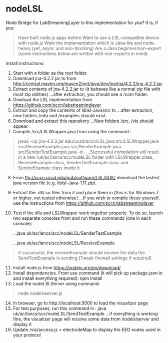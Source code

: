 # nodeLSL
Node Bridge for LabStreamingLayer
Is this implementation for you? It is, if you:
> Have built node.js apps before
> Want to use a LSL-compatible device with node.js
> Want the implementation which is Java-lite and node-heavy (yet, async and non-blocking)
> Are a Java beginner/non-expert (some instructions below are written with non-experts in mind)

Install instructions: 
1. Start with a folder <nodeLSL> as the root folder.
2. Download jna-4.2.2.jar to <nodeLSL> from http://central.maven.org/maven2/net/java/dev/jna/jna/4.2.2/jna-4.2.2.jar
3. Extract contents of jna-4.2.2.jar to <nodeLSL> (it behaves like a normal zip file with most zip utilities) ...after extraction, you should see a <nodeLSL>/com folder.
4. Dowload the LSL implementation from https://github.com/sccn/labstreaminglayer
5. Extract and copy the contents of liblsl-Java/src to <nodeLSL> ...after extraction, new folders <nodeLSL>/edu and <nodeLSL>/examples should exist.
6. Download and extract this repository ...New folders <nodeLSL>/src, <nodeLSL>/vis should appear.
7. Compile <nodeLSL>/src/LSLWrapper.java from <nodeLSL> using the command : 
>javac -cp jna-4.2.2.jar edu/ucsd/sccn/LSL.java src/LSLWrapper.java src/ReceiveExample.java src/SenderExample.java src/SenderTestExample.java -d . 
	...Successful compilation will result in a new <nodeLSL>/uk/ac/lancs/scc/nodeLSL folder with LSLWrapper.class, ReceiveExample.class, SenderTestExample.class and SenderExample.class inside it
8. From ftp://sccn.ucsd.edu/pub/software/LSL/SDK/ download the lastest java version file (e.g. liblsl-Java-1.11.zip).
9. Extract the .dll/.so files from it and place them in <nodeLSL> [this is for Windows 7 or higher, not tested otherwise]
	...If you wish to compile these yourself, use the instructions from https://github.com/sccn/labstreaminglayer
10. Test if the dlls and LSLWrapper work together properly. To do so, launch two separate consoles from <nodeLSL> and run these commands (one in each console):

	...java uk/ac/lancs/scc/nodeLSL/SenderTestExample

	...java uk/ac/lancs/scc/nodeLSL/ReceiveExample

>if successful, the receiveExample should receive the data the SendTestExample is sending [Tweak firewall settings if required].	 
11. Install node.js from https://nodejs.org/en/download/
12. Install dependencies. From <nodeLSL> use command (it will pick up package.json in <nodeLSL> and install everything required): npm install
13. Load the nodeLSLServer using command: 
>node nodelslserver.js
14. In browser, go to http://localhost:3000 to load the visualizer page
15. For test purposes, run this command in <nodeLSL>: java uk/ac/lancs/scc/nodeLSL/SendTestExample 
	...if everything is working fine, the visualizer page will receive some data from nodelslserver and display it
16. Update <nodeLSL>/vis/access.js > electrodeMap to display the EEG nodes used in your protocol 
